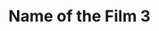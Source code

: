 ---
layout: post
title: Name of the Film 3
excerpt: hfueiow hfui hfuri huriehufiehu gifhrui gheru ihgure ihgruiej
image: /feature-images/carnival-of-souls.jpg
genre: Horror
---